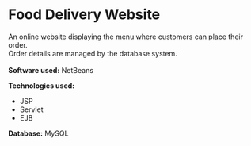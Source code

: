 # Food Delivery Website
An online website displaying the menu where customers can place their order. <br/>
Order details are managed by the database system.<br/>
</br>
**Software used:**  NetBeans<br/>

**Technologies used:** 
* JSP
* Servlet 
* EJB <br/>


**Database:**  MySQL
